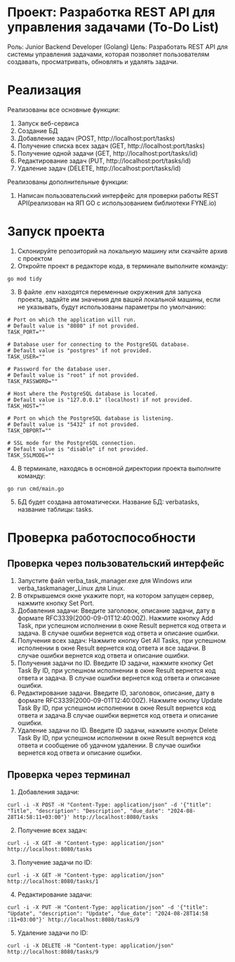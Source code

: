 
# Проект: Разработка REST API для управления задачами (To-Do List)
Роль: Junior Backend Developer (Golang)
Цель:
Разработать REST API для системы управления задачами, которая позволяет
пользователям создавать, просматривать, обновлять и удалять задачи.

# Реализация
Реализованы все основные функции:

1. Запуск веб-сервиса
2. Создание БД
3. Добавление задач (POST, http://localhost:port/tasks)
4. Получение списка всех задач (GET, http://localhost:port/tasks)
4. Получение одной задачи (GET, http://localhost:port/tasks/id)
5. Редактирование задач (PUT, http://localhost:port/tasks/id)
6. Удаление задач (DELETE, http://localhost:port/tasks/id)

Реализованы дополнительные функции:

1. Написан пользовательский интерфейс для проверки работы REST API(реализован на ЯП GO с использованием библиотеки FYNE.io)

# Запуск проекта

1. Склонируйте репозиторий на локальную машину или скачайте архив с проектом
2. Откройте проект в редакторе кода, в терминале выполните команду:
```
go mod tidy
```
3. В файле .env находятся переменные окружения для запуска проекта, задайте им значения для вашей локальной машины, если не указывать, будут использованы параметры по умолчанию:

```
# Port on which the application will run.
# Default value is "8080" if not provided.
TASK_PORT=""

# Database user for connecting to the PostgreSQL database.
# Default value is "postgres" if not provided.
TASK_USER=""

# Password for the database user.
# Default value is "root" if not provided.
TASK_PASSWORD=""

# Host where the PostgreSQL database is located.
# Default value is "127.0.0.1" (localhost) if not provided.
TASK_HOST=""

# Port on which the PostgreSQL database is listening.
# Default value is "5432" if not provided.
TASK_DBPORT=""

# SSL mode for the PostgreSQL connection.
# Default value is "disable" if not provided.
TASK_SSLMODE=""
```
4. В терминале, находясь в основной директории проекта выполните команду:
```
go run cmd/main.go
```
5. БД будет создана автоматически. Название БД: verbatasks, название таблицы: tasks.
# Проверка работоспособности 
## Проверка через пользовательский интерфейс
1. Запустите файл verba_task_manager.exe для Windows или verba_taskmanager_Linux для Linux.
2. В открывшемся окне укажите порт, на котором запущен сервер, нажмите кнопку Set Port.
3. Добавления задачи: Введите заголовок, описание задачи, дату в формате RFC3339(2000-09-01T12:40:00Z). Нажмите кнопку Add Task, при успешном исполнении в окне Result вернется код ответа и задача. В случае ошибки вернется код ответа и описание ошибки.
4. Получения всех задач: Нажмите кнопку Get All Tasks, при успешном исполнении в окне Result вернется код ответа и все задачи. В случае ошибки вернется код ответа и описание ошибки.
5. Получения задачи по ID. Введите ID задачи, нажмите кнопку Get Task By ID, при успешном исполнении в окне Result вернется код ответа и задача. В случае ошибки вернется код ответа и описание ошибки.
6. Редактирование задачи. Введите ID, заголовок, описание, дату в формате RFC3339(2000-09-01T12:40:00Z). Нажмите кнопку Update Task By ID, при успешном исполнении в окне Result вернется код ответа и задача.В случае ошибки вернется код ответа и описание ошибки.
7. Удаление задачи по ID. Введите ID задачи, нажмите кнопук Delete Task By ID, при успешном исполнении в окне Result вернется код ответа и сообщение об удачном удалении. В случае ошибки вернется код ответа и описание ошибки.
## Проверка через терминал
1. Добавления задачи:
```
curl -i -X POST -H "Content-Type: application/json" -d '{"title": "Title", "description": "Description", "due_date": "2024-08-28T14:58:11+03:00"}' http://localhost:8080/tasks
```
 2. Получение всех задач:
 ```
 curl -i -X GET -H "Content-type: application/json" http://localhost:8080/tasks
 ```
 3. Получение задачи по ID:
 ```
 curl -i -X GET -H "Content-type: application/json" http://localhost:8080/tasks/1
 ```
 4. Редактирование задачи:
 ```
 curl -i -X PUT -H "Content-Type: application/json" -d '{"title": "Update", "description": "Update", "due_date": "2024-08-28T14:58
:11+03:00"}' http://localhost:8080/tasks/9
```
5. Удаление задачи по ID: 
```
curl -i -X DELETE -H "Content-type: application/json" http://localhost:8080/tasks/9
```

